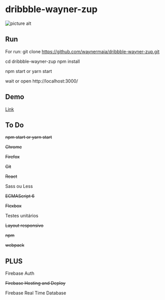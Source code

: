 # dribbble-wayner-zup #

![picture alt](https://media.giphy.com/media/XNh4XDQfuQwQ8/giphy.gif "04/08/2017")

## Run

For run:
git clone https://github.com/waynermaia/dribbble-wayner-zup.git

cd dribbble-wayner-zup
npm install

npm start or yarn start

wait or open http://localhost:3000/


## Demo

[Link](https://dribbble-wayner-zup.firebaseapp.com/)


## To Do

~~npm start or yarn start~~


~~Chrome~~


~~Firefox~~


~~Git~~


~~React~~


Sass ou Less


~~ECMAScript 6~~


~~Flexbox~~


Testes unitários


~~Layout responsivo~~


~~npm~~


~~webpack~~



## PLUS

Firebase Auth

~~Firebase Hosting and Deploy~~

Firebase Real Time Database
